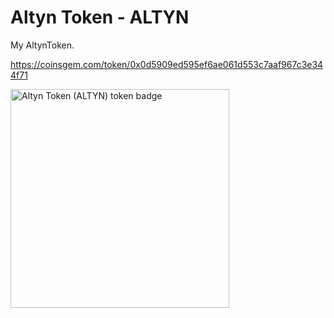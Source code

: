 # Altyn Token - ALTYN
My AltynToken.

https://coinsgem.com/token/0x0d5909ed595ef6ae061d553c7aaf967c3e344f71

<a href="https://coinsgem.com/token/0x0d5909ed595ef6ae061d553c7aaf967c3e344f71" target="_blank" rel="noreferrer" title="Altyn Token (ALTYN) token on CoinsGem"><img src="https://api.coinsgem.com/token_embed_1027687.svg" width="350" alt="Altyn Token (ALTYN) token badge" /></a>
